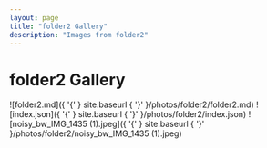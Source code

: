 ```yaml
---
layout: page
title: "folder2 Gallery"
description: "Images from folder2"
---
```


# folder2 Gallery

![folder2.md]({ '{' } site.baseurl { '}' }/photos/folder2/folder2.md)
![index.json]({ '{' } site.baseurl { '}' }/photos/folder2/index.json)
![noisy_bw_IMG_1435 (1).jpeg]({ '{' } site.baseurl { '}' }/photos/folder2/noisy_bw_IMG_1435 (1).jpeg)
